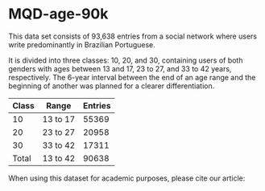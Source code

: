 # MQD-age-90k
This data set consists of 93,638 entries from a social network where users write predominantly in Brazilian Portuguese. 

It is divided into three classes: 10, 20, and 30, containing users of both genders with ages between 13 and 17, 23 to 27, and 33 to 42 years, respectively. 
The 6-year interval between the end of an age range and the beginning of another was planned for a clearer differentiation. 

| Class | Range |Entries |
| --- | --- |--- |
| 10 | 13 to 17|55369 |
| 20 | 23 to 27|20958 |
| 30 | 33 to 42|17311 |
| Total | 13 to 42|90638 |


When using this dataset for academic purposes, please cite our article:
